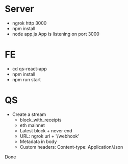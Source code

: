 # Server
- ngrok http 3000
- npm install
- node app.js
App is listening on port 3000

# FE
- cd qs-react-app
- npm install
- npm run start 

# QS
- Create a stream
  - block_with_receipts
  - eth mainnet
  - Latest block + never end
  - URL: ngrok url + '/webhook'
  - Metadata in body
  - Custom headers: Content-type: Application/Json

Done
